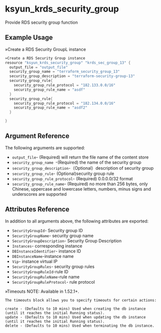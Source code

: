 # ksyun_krds_security_group
Provide RDS security group function
## Example Usage
»Create a RDS Security GroupL instance

```h
»Create a RDS Security Group instance
resource "ksyun_krds_security_group" "krds_sec_group_13" {
  output_file = "output_file"
  security_group_name = "terraform_security_group_13"
  security_group_description = "terraform-security-group-13"
  security_group_rule{
    security_group_rule_protocol = "182.133.0.0/16"
    security_group_rule_name = "asdf"
  }
  security_group_rule{
    security_group_rule_protocol = "182.134.0.0/16"
    security_group_rule_name = "asdf2"
  }

}
```
## Argument Reference

The following arguments are supported:

* `output_file`- (Required)  will return the file name of the content store
* `security_group_name `-(Required)  the name of the security group
* `security_group_description`-（Optional）description of security group
* `security_group_rule`- (Optional)security group rule
* `security_group_rule_protocol`- (Required)  0.0.0.0/32 format
* `security_group_rule_name`- (Required) no more than 256 bytes, only Chinese, uppercase and lowercase letters, numbers, minus signs and underscores are supported

## Attributes Reference
In addition to all arguments above, the following attributes are exported:

* `SecurityGroupId`- Security group ID
* `SecurityGroupName`- security group name
* `SecurityGroupDescription`- Security Group Description
* `Instances`- corresponding instance 
* `DBInstanceIdentifier`- instance ID
* `DBInstanceName`-instance name
* `Vip`- instance virtual IP
* `SecurityGroupRules`- security group rules
* `SecurityGroupRuleId`-rule ID
* `SecurityGroupRuleName`-rule name
* `SecurityGroupRuleProtocol`- rule protocol

»Timeouts
NOTE: Available in 1.52.1+.
```
The timeouts block allows you to specify timeouts for certain actions:

create - (Defaults to 10 mins) Used when creating the db instance (until it reaches the initial Running status).
update - (Defaults to 10 mins) Used when updating the db instance (until it reaches the initial Running status).
delete - (Defaults to 10 mins) Used when terminating the db instance.
```